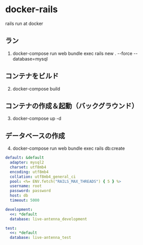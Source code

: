 # docker-rails
rails run at docker

## ラン
1. docker-compose run web bundle exec rails new . --force --database=mysql
## コンテナをビルド
2. docker-compose build
## コンテナの作成＆起動（バックグラウンド）
3. docker-compose up -d
## データベースの作成
4. docker-compose run web bundle exec rails db:create 

```database.yml
default: &default
  adapter: mysql2
  charset: utf8mb4
  encoding: utf8mb4
  collation: utf8mb4_general_ci
  pool: <%= ENV.fetch("RAILS_MAX_THREADS") { 5 } %>
  username: root
  password: password
  host: db
  timeout: 5000

development:
  <<: *default
  database: live-antenna_development

test:
  <<: *default
  database: live-antenna_test
```
